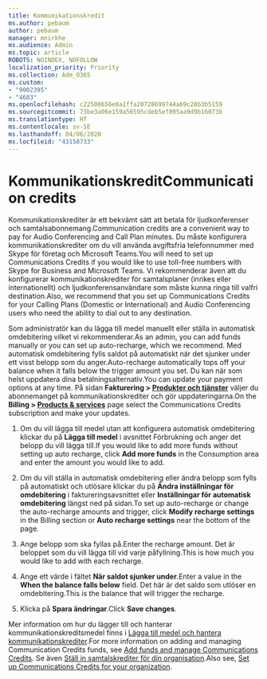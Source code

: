 ```yaml
---
title: Kommunikationskredit
ms.author: pebaum
author: pebaum
manager: mnirkhe
ms.audience: Admin
ms.topic: article
ROBOTS: NOINDEX, NOFOLLOW
localization_priority: Priority
ms.collection: Adm_O365
ms.custom:
- "9002395"
- "4683"
ms.openlocfilehash: c22500656e8a1ffa20728699744a69c28b3b5159
ms.sourcegitcommit: 73be3a06e159a56595cdeb5ef095aa9d9b16073b
ms.translationtype: HT
ms.contentlocale: sv-SE
ms.lasthandoff: 04/06/2020
ms.locfileid: "43158733"
---
```

# <a name="communication-credits"></a><span data-ttu-id="295f3-102">Kommunikationskredit</span><span class="sxs-lookup"><span data-stu-id="295f3-102">Communication credits</span></span>

<span data-ttu-id="295f3-103">Kommunikationskrediter är ett bekvämt sätt att betala för ljudkonferenser och samtalsabonnemang.</span><span class="sxs-lookup"><span data-stu-id="295f3-103">Communication credits are a convenient way to pay for Audio Conferencing and Call Plan minutes.</span></span>  <span data-ttu-id="295f3-104">Du måste konfigurera kommunikationskrediter om du vill använda avgiftsfria telefonnummer med Skype för företag och Microsoft Teams.</span><span class="sxs-lookup"><span data-stu-id="295f3-104">You will need to set up Communications Credits if you would like to use toll-free numbers with Skype for Business and Microsoft Teams.</span></span>  <span data-ttu-id="295f3-105">Vi rekommenderar även att du konfigurerar kommunikationskrediter för samtalsplaner (inrikes eller internationellt) och ljudkonferensanvändare som måste kunna ringa till valfri destination.</span><span class="sxs-lookup"><span data-stu-id="295f3-105">Also, we recommend that you set up Communications Credits for your Calling Plans (Domestic or International) and Audio Conferencing users who need the ability to dial out to any destination.</span></span>

<span data-ttu-id="295f3-106">Som administratör kan du lägga till medel manuellt eller ställa in automatisk omdebitering vilket vi rekommenderar.</span><span class="sxs-lookup"><span data-stu-id="295f3-106">As an admin, you can add funds manually or you can set up auto-recharge, which we recommend.</span></span>  <span data-ttu-id="295f3-107">Med automatisk omdebitering fylls saldot på automatiskt när det sjunker under ett visst belopp som du anger.</span><span class="sxs-lookup"><span data-stu-id="295f3-107">Auto-recharge automatically tops off your balance when it falls below the trigger amount you set.</span></span>  <span data-ttu-id="295f3-108">Du kan när som helst uppdatera dina betalningsalternativ.</span><span class="sxs-lookup"><span data-stu-id="295f3-108">You can update your payment options at any time.</span></span> <span data-ttu-id="295f3-109">På sidan **Fakturering > [Produkter och tjänster](https://go.microsoft.com/fwlink/p/?linkid=842054)** väljer du abonnemanget på kommunikationskrediter och gör uppdateringarna.</span><span class="sxs-lookup"><span data-stu-id="295f3-109">On the **Billing > [Products & services](https://go.microsoft.com/fwlink/p/?linkid=842054)** page select the Communications Credits subscription and make your updates.</span></span>

1. <span data-ttu-id="295f3-110">Om du vill lägga till medel utan att konfigurera automatisk omdebitering klickar du på **Lägga till medel** i avsnittet Förbrukning och anger det belopp du vill lägga till.</span><span class="sxs-lookup"><span data-stu-id="295f3-110">If you would like to add more funds without setting up auto recharge, click **Add more funds** in the Consumption area and enter the amount you would like to add.</span></span>

2. <span data-ttu-id="295f3-111">Om du vill ställa in automatisk omdebitering eller ändra belopp som fylls på automatiskt och utlösare klickar du på **Ändra inställningar för omdebitering** i faktureringsavsnittet eller **Inställningar för automatisk omdebitering** längst ned på sidan.</span><span class="sxs-lookup"><span data-stu-id="295f3-111">To set up auto-recharge or change the auto-recharge amounts and trigger, click **Modify recharge settings** in the Billing section or **Auto recharge settings** near the bottom of the page.</span></span>  

3. <span data-ttu-id="295f3-112">Ange belopp som ska fyllas på.</span><span class="sxs-lookup"><span data-stu-id="295f3-112">Enter the recharge amount.</span></span>  <span data-ttu-id="295f3-113">Det är beloppet som du vill lägga till vid varje påfyllning.</span><span class="sxs-lookup"><span data-stu-id="295f3-113">This is how much you would like to add with each recharge.</span></span>  

4. <span data-ttu-id="295f3-114">Ange ett värde i fältet **När saldot sjunker under**.</span><span class="sxs-lookup"><span data-stu-id="295f3-114">Enter a value in the **When the balance falls below** field.</span></span>  <span data-ttu-id="295f3-115">Det här är det saldo som utlöser en omdebitering.</span><span class="sxs-lookup"><span data-stu-id="295f3-115">This is the balance that will trigger the recharge.</span></span>

5. <span data-ttu-id="295f3-116">Klicka på **Spara ändringar**.</span><span class="sxs-lookup"><span data-stu-id="295f3-116">Click **Save changes**.</span></span>

<span data-ttu-id="295f3-117">Mer information om hur du lägger till och hanterar kommunikationskreditsmedel finns i [Lägga till medel och hantera kommunikationskrediter](https://docs.microsoft.com/microsoftteams/add-funds-and-manage-communications-credits).</span><span class="sxs-lookup"><span data-stu-id="295f3-117">For more information on adding and managing Communication Credits funds, see [Add funds and manage Communications Credits](https://docs.microsoft.com/microsoftteams/add-funds-and-manage-communications-credits).</span></span> <span data-ttu-id="295f3-118">Se även [Ställ in samtalskrediter för din organisation](https://docs.microsoft.com/microsoftteams/set-up-communications-credits-for-your-organization).</span><span class="sxs-lookup"><span data-stu-id="295f3-118">Also see, [Set up Communications Credits for your organization](https://docs.microsoft.com/microsoftteams/set-up-communications-credits-for-your-organization).</span></span>
